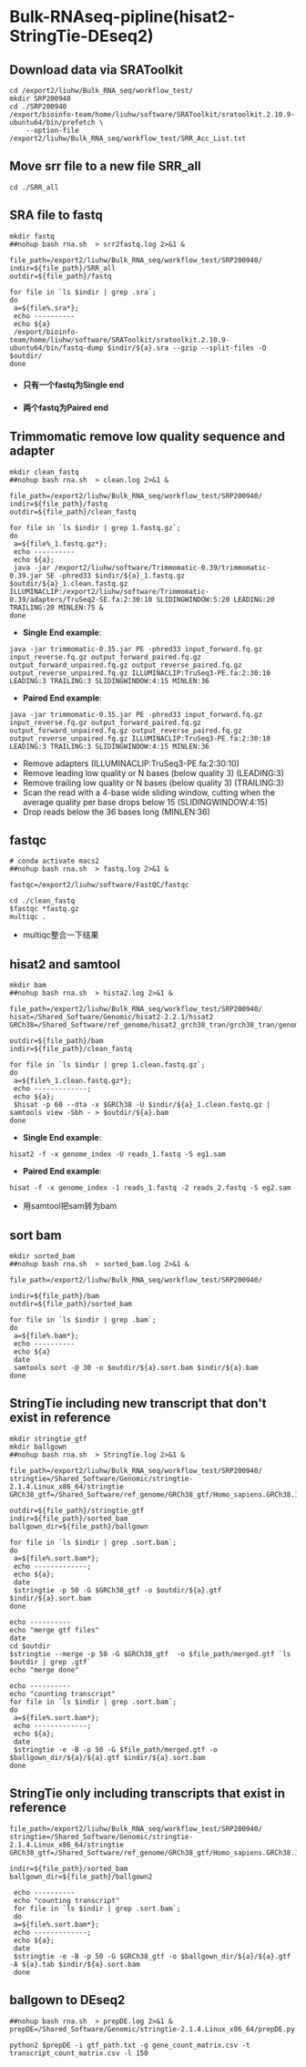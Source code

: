 # Bulk-RNAseq-pipline(hisat2-StringTie-DEseq2)
## Download data via SRAToolkit
```
cd /export2/liuhw/Bulk_RNA_seq/workflow_test/
mkdir SRP200940
cd ./SRP200940
/export/bioinfo-team/home/liuhw/software/SRAToolkit/sratoolkit.2.10.9-ubuntu64/bin/prefetch \
    --option-file /export2/liuhw/Bulk_RNA_seq/workflow_test/SRR_Acc_List.txt
```

## Move srr file to a new file SRR_all
```
cd ./SRR_all
```

## SRA file to fastq 
```
mkdir fastq
##nohup bash rna.sh  > srr2fastq.log 2>&1 &

file_path=/export2/liuhw/Bulk_RNA_seq/workflow_test/SRP200940/
indir=${file_path}/SRR_all
outdir=${file_path}/fastq

for file in `ls $indir | grep .sra`;
do
 a=${file%.sra*};
 echo ----------
 echo ${a}
 /export/bioinfo-team/home/liuhw/software/SRAToolkit/sratoolkit.2.10.9-ubuntu64/bin/fastq-dump $indir/${a}.sra --gzip --split-files -O $outdir/
done
```
* #### 只有一个fastq为Single end 
* #### 两个fastq为Paired end 

## Trimmomatic remove low quality sequence and adapter
```
mkdir clean_fastq
##nohup bash rna.sh  > clean.log 2>&1 &

file_path=/export2/liuhw/Bulk_RNA_seq/workflow_test/SRP200940/
indir=${file_path}/fastq
outdir=${file_path}/clean_fastq
 
for file in `ls $indir | grep 1.fastq.gz`;
do
 a=${file%_1.fastq.gz*}; 
 echo ----------
 echo ${a};
 java -jar /export2/liuhw/software/Trimmomatic-0.39/trimmomatic-0.39.jar SE -phred33 $indir/${a}_1.fastq.gz $outdir/${a}_1.clean.fastq.gz  ILLUMINACLIP:/export2/liuhw/software/Trimmomatic-0.39/adapters/TruSeq2-SE.fa:2:30:10 SLIDINGWINDOW:5:20 LEADING:20 TRAILING:20 MINLEN:75 & 
done
```
* **Single End example**: 
```
java -jar trimmomatic-0.35.jar PE -phred33 input_forward.fq.gz input_reverse.fq.gz output_forward_paired.fq.gz output_forward_unpaired.fq.gz output_reverse_paired.fq.gz output_reverse_unpaired.fq.gz ILLUMINACLIP:TruSeq3-PE.fa:2:30:10 LEADING:3 TRAILING:3 SLIDINGWINDOW:4:15 MINLEN:36
```
* **Paired End example**: 
```
java -jar trimmomatic-0.35.jar PE -phred33 input_forward.fq.gz input_reverse.fq.gz output_forward_paired.fq.gz output_forward_unpaired.fq.gz output_reverse_paired.fq.gz output_reverse_unpaired.fq.gz ILLUMINACLIP:TruSeq3-PE.fa:2:30:10 LEADING:3 TRAILING:3 SLIDINGWINDOW:4:15 MINLEN:36
```
* Remove adapters (ILLUMINACLIP:TruSeq3-PE.fa:2:30:10)
* Remove leading low quality or N bases (below quality 3) (LEADING:3)
* Remove trailing low quality or N bases (below quality 3) (TRAILING:3)
* Scan the read with a 4-base wide sliding window, cutting when the average quality per base drops below 15 (SLIDINGWINDOW:4:15)
* Drop reads below the 36 bases long (MINLEN:36)

## fastqc
```
# conda activate macs2
##nohup bash rna.sh  > fastq.log 2>&1 &

fastqc=/export2/liuhw/software/FastQC/fastqc 
 
cd ./clean_fastq
$fastqc *fastq.gz
multiqc .
```
* multiqc整合一下结果

## hisat2 and samtool
```
mkdir bam
##nohup bash rna.sh  > hista2.log 2>&1 &

file_path=/export2/liuhw/Bulk_RNA_seq/workflow_test/SRP200940/
hisat=/Shared_Software/Genomic/hisat2-2.2.1/hisat2
GRCh38=/Shared_Software/ref_genome/hisat2_grch38_tran/grch38_tran/genome_tran

outdir=${file_path}/bam
indir=${file_path}/clean_fastq
 
for file in `ls $indir | grep 1.clean.fastq.gz`;
do
 a=${file%_1.clean.fastq.gz*};
 echo -------------;
 echo ${a};
 $hisat -p 60 --dta -x $GRCh38 -U $indir/${a}_1.clean.fastq.gz | samtools view -Sbh - > $outdir/${a}.bam
done
```
* **Single End example**: 
```
hisat2 -f -x genome_index -U reads_1.fastq -S eg1.sam
```
* **Paired End example**: 
```
hisat -f -x genome_index -1 reads_1.fastq -2 reads_2.fastq -S eg2.sam
```
* 用samtool把sam转为bam

## sort bam
```
mkdir sorted_bam
##nohup bash rna.sh  > sorted_bam.log 2>&1 &

file_path=/export2/liuhw/Bulk_RNA_seq/workflow_test/SRP200940/
 
indir=${file_path}/bam
outdir=${file_path}/sorted_bam
 
for file in `ls $indir | grep .bam`;
do
 a=${file%.bam*};
 echo ----------
 echo ${a}
 date
 samtools sort -@ 30 -o $outdir/${a}.sort.bam $indir/${a}.bam
done
```

## StringTie including new transcript that don't exist in reference
```
mkdir stringtie_gtf
mkdir ballgown
##nohup bash rna.sh  > StringTie.log 2>&1 &

file_path=/export2/liuhw/Bulk_RNA_seq/workflow_test/SRP200940/
stringtie=/Shared_Software/Genomic/stringtie-2.1.4.Linux_x86_64/stringtie
GRCh38_gtf=/Shared_Software/ref_genome/GRCh38_gtf/Homo_sapiens.GRCh38.100.gtf

outdir=${file_path}/stringtie_gtf
indir=${file_path}/sorted_bam
ballgown_dir=${file_path}/ballgown

for file in `ls $indir | grep .sort.bam`;
do
 a=${file%.sort.bam*};
 echo -------------;
 echo ${a};
 date
 $stringtie -p 50 -G $GRCh38_gtf -o $outdir/${a}.gtf $indir/${a}.sort.bam
done
 
echo ----------
echo "merge gtf files"
date
cd $outdir
$stringtie --merge -p 50 -G $GRCh38_gtf  -o $file_path/merged.gtf `ls $outdir | grep .gtf`
echo "merge done"

echo ----------
echo "counting transcript"
for file in `ls $indir | grep .sort.bam`;
do
 a=${file%.sort.bam*};
 echo -------------;
 echo ${a};
 date
 $stringtie -e -B -p 50 -G $file_path/merged.gtf -o $ballgown_dir/${a}/${a}.gtf $indir/${a}.sort.bam
done
```  

## StringTie only including transcripts that exist in reference
```
file_path=/export2/liuhw/Bulk_RNA_seq/workflow_test/SRP200940/
stringtie=/Shared_Software/Genomic/stringtie-2.1.4.Linux_x86_64/stringtie
GRCh38_gtf=/Shared_Software/ref_genome/GRCh38_gtf/Homo_sapiens.GRCh38.100.gtf

indir=${file_path}/sorted_bam
ballgown_dir=${file_path}/ballgown2

 echo ----------
 echo "counting transcript"
 for file in `ls $indir | grep .sort.bam`;
 do
 a=${file%.sort.bam*};
 echo -------------;
 echo ${a};
 date
 $stringtie -e -B -p 50 -G $GRCh38_gtf -o $ballgown_dir/${a}/${a}.gtf -A ${a}.tab $indir/${a}.sort.bam
 done
``` 

## ballgown to DEseq2
```
##nohup bash rna.sh  > prepDE.log 2>&1 &
prepDE=/Shared_Software/Genomic/stringtie-2.1.4.Linux_x86_64/prepDE.py

python2 $prepDE -i gtf_path.txt -g gene_count_matrix.csv -t transcript_count_matrix.csv -l 150
```

